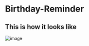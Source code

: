 <h1>Birthday-Reminder</h1>

<h2>This is how it looks like</h2>

![image](https://user-images.githubusercontent.com/110029115/213434529-ace384fa-0ac9-40c7-ac2e-d76baea93251.png)
